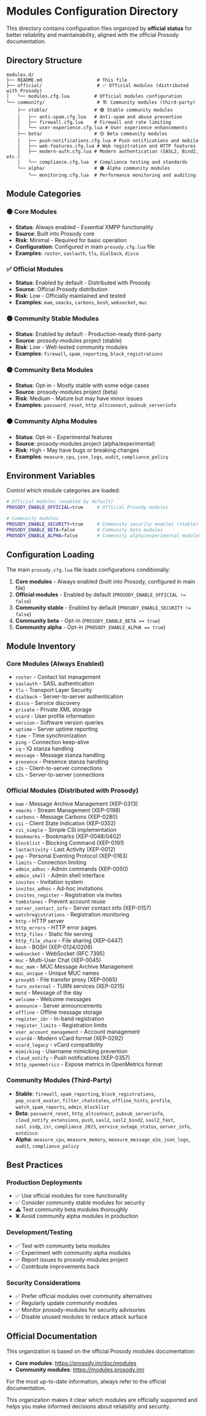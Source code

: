 # Modules Configuration Directory

This directory contains configuration files organized by **official status** for better reliability and maintainability, aligned with the official Prosody documentation.

## Directory Structure

```text
modules.d/
├── README.md                    # This file
├── official/                    # ✅ Official modules (distributed with Prosody)
│   └── modules.cfg.lua         # Official modules configuration
└── community/                   # 🏗️ Community modules (third-party)
    ├── stable/                 # 🟢 Stable community modules
    │   ├── anti-spam.cfg.lua   # Anti-spam and abuse prevention
    │   ├── firewall.cfg.lua    # Firewall and rate limiting
    │   └── user-experience.cfg.lua # User experience enhancements
    ├── beta/                   # 🟡 Beta community modules
    │   ├── push-notifications.cfg.lua # Push notifications and mobile
    │   ├── web-features.cfg.lua # Web registration and HTTP features
    │   ├── modern-auth.cfg.lua # Modern authentication (SASL2, Bind2, etc.)
    │   └── compliance.cfg.lua  # Compliance testing and standards
    └── alpha/                  # 🟠 Alpha community modules
        └── monitoring.cfg.lua  # Performance monitoring and auditing
```

## Module Categories

### 🟢 **Core Modules**

- **Status**: Always enabled - Essential XMPP functionality
- **Source**: Built into Prosody core
- **Risk**: Minimal - Required for basic operation
- **Configuration**: Configured in main `prosody.cfg.lua` file
- **Examples**: `roster`, `saslauth`, `tls`, `dialback`, `disco`

### ✅ **Official Modules**

- **Status**: Enabled by default - Distributed with Prosody
- **Source**: Official Prosody distribution
- **Risk**: Low - Officially maintained and tested
- **Examples**: `mam`, `smacks`, `carbons`, `bosh`, `websocket`, `muc`

### 🟢 **Community Stable Modules**

- **Status**: Enabled by default - Production-ready third-party
- **Source**: prosody-modules project (stable)
- **Risk**: Low - Well-tested community modules
- **Examples**: `firewall`, `spam_reporting`, `block_registrations`

### 🟡 **Community Beta Modules**

- **Status**: Opt-in - Mostly stable with some edge cases
- **Source**: prosody-modules project (beta)
- **Risk**: Medium - Mature but may have minor issues
- **Examples**: `password_reset`, `http_altconnect`, `pubsub_serverinfo`

### 🟠 **Community Alpha Modules**

- **Status**: Opt-in - Experimental features
- **Source**: prosody-modules project (alpha/experimental)
- **Risk**: High - May have bugs or breaking changes
- **Examples**: `measure_cpu`, `json_logs`, `audit`, `compliance_policy`

## Environment Variables

Control which module categories are loaded:

```bash
# Official modules (enabled by default)
PROSODY_ENABLE_OFFICIAL=true     # Official Prosody modules

# Community modules
PROSODY_ENABLE_SECURITY=true     # Community security modules (stable)
PROSODY_ENABLE_BETA=false        # Community beta modules
PROSODY_ENABLE_ALPHA=false       # Community alpha/experimental modules
```

## Configuration Loading

The main `prosody.cfg.lua` file loads configurations conditionally:

1. **Core modules** - Always enabled (built into Prosody, configured in main file)
2. **Official modules** - Enabled by default (`PROSODY_ENABLE_OFFICIAL != false`)
3. **Community stable** - Enabled by default (`PROSODY_ENABLE_SECURITY != false`)
4. **Community beta** - Opt-in (`PROSODY_ENABLE_BETA == true`)
5. **Community alpha** - Opt-in (`PROSODY_ENABLE_ALPHA == true`)

## Module Inventory

### Core Modules (Always Enabled)

- `roster` - Contact list management
- `saslauth` - SASL authentication
- `tls` - Transport Layer Security
- `dialback` - Server-to-server authentication
- `disco` - Service discovery
- `private` - Private XML storage
- `vcard` - User profile information
- `version` - Software version queries
- `uptime` - Server uptime reporting
- `time` - Time synchronization
- `ping` - Connection keep-alive
- `iq` - IQ stanza handling
- `message` - Message stanza handling
- `presence` - Presence stanza handling
- `c2s` - Client-to-server connections
- `s2s` - Server-to-server connections

### Official Modules (Distributed with Prosody)

- `mam` - Message Archive Management (XEP-0313)
- `smacks` - Stream Management (XEP-0198)
- `carbons` - Message Carbons (XEP-0280)
- `csi` - Client State Indication (XEP-0352)
- `csi_simple` - Simple CSI implementation
- `bookmarks` - Bookmarks (XEP-0048/0402)
- `blocklist` - Blocking Command (XEP-0191)
- `lastactivity` - Last Activity (XEP-0012)
- `pep` - Personal Eventing Protocol (XEP-0163)
- `limits` - Connection limiting
- `admin_adhoc` - Admin commands (XEP-0050)
- `admin_shell` - Admin shell interface
- `invites` - Invitation system
- `invites_adhoc` - Ad-hoc invitations
- `invites_register` - Registration via invites
- `tombstones` - Prevent account reuse
- `server_contact_info` - Server contact info (XEP-0157)
- `watchregistrations` - Registration monitoring
- `http` - HTTP server
- `http_errors` - HTTP error pages
- `http_files` - Static file serving
- `http_file_share` - File sharing (XEP-0447)
- `bosh` - BOSH (XEP-0124/0206)
- `websocket` - WebSocket (RFC 7395)
- `muc` - Multi-User Chat (XEP-0045)
- `muc_mam` - MUC Message Archive Management
- `muc_unique` - Unique MUC names
- `proxy65` - File transfer proxy (XEP-0065)
- `turn_external` - TURN services (XEP-0215)
- `motd` - Message of the day
- `welcome` - Welcome messages
- `announce` - Server announcements
- `offline` - Offline message storage
- `register_ibr` - In-band registration
- `register_limits` - Registration limits
- `user_account_management` - Account management
- `vcard4` - Modern vCard format (XEP-0292)
- `vcard_legacy` - vCard compatibility
- `mimicking` - Username mimicking prevention
- `cloud_notify` - Push notifications (XEP-0357)
- `http_openmetrics` - Expose metrics in OpenMetrics format

### Community Modules (Third-Party)

- **Stable**: `firewall`, `spam_reporting`, `block_registrations`, `pep_vcard_avatar`, `filter_chatstates`, `offline_hints`, `profile`, `watch_spam_reports`, `admin_blocklist`
- **Beta**: `password_reset`, `http_altconnect`, `pubsub_serverinfo`, `cloud_notify_extensions`, `push`, `sasl2`, `sasl2_bind2`, `sasl2_fast`, `sasl_ssdp`, `isr`, `compliance_2023`, `service_outage_status`, `server_info`, `extdisco`
- **Alpha**: `measure_cpu`, `measure_memory`, `measure_message_e2e`, `json_logs`, `audit`, `compliance_policy`

## Best Practices

### Production Deployments

- ✅ Use official modules for core functionality
- ✅ Consider community stable modules for security
- ⚠️ Test community beta modules thoroughly
- ❌ Avoid community alpha modules in production

### Development/Testing

- ✅ Test with community beta modules
- ✅ Experiment with community alpha modules
- ✅ Report issues to prosody-modules project
- ✅ Contribute improvements back

### Security Considerations

- ✅ Prefer official modules over community alternatives
- ✅ Regularly update community modules
- ✅ Monitor prosody-modules for security advisories
- ✅ Disable unused modules to reduce attack surface

## Official Documentation

This organization is based on the official Prosody modules documentation:

- **Core modules**: <https://prosody.im/doc/modules>
- **Community modules**: <https://modules.prosody.im/>

For the most up-to-date information, always refer to the official documentation.

This organization makes it clear which modules are officially supported and helps you make informed decisions about reliability and security.
